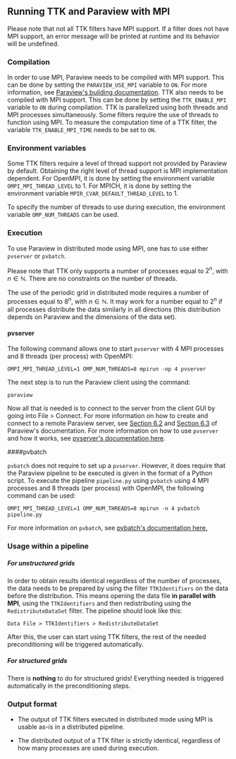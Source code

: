 ## Running TTK and Paraview with MPI

Please note that not all TTK filters have MPI support. If a filter does not have MPI support, an error message will be printed at runtime and its behavior will be undefined.

### Compilation

In order to use MPI, Paraview needs to be compiled with MPI support. This can be done by setting the `PARAVIEW_USE_MPI` variable to `ON`. For more information, see [Paraview's building documentation](https://gitlab.kitware.com/paraview/paraview/-/blob/master/Documentation/dev/build.md#linux). TTK also needs to be compiled with MPI support. This can be done by setting the `TTK_ENABLE_MPI` variable to `ON` during compilation. TTK is 
parallelized using both threads and MPI processes simultaneously. Some filters require the use of threads to function using MPI. To measure the computation time of a TTK filter, the variable `TTK_ENABLE_MPI_TIME` needs to be set to `ON`.

### Environment variables
Some TTK filters require a level of thread support not provided by Paraview by default. Obtaining the right level of thread support is MPI implementation dependent. For OpenMPI, it is done by setting the environment variable ` OMPI_MPI_THREAD_LEVEL` to 1. For MPICH, it is done by setting the environment variable `MPIR_CVAR_DEFAULT_THREAD_LEVEL` to 1. 

To specify the number of threads to use during execution, the environment variable `OMP_NUM_THREADS` can be used.

### Execution

To use Paraview in distributed mode using MPI, one has to use either `pvserver` or `pvbatch`. 

Please note that TTK only supports a number of processes equal to $2^n$, with $n\in \mathbb{N}$. There are no constraints on the number of threads.

The use of the periodic grid in distributed mode requires a number of processes equal to $8^n$, with $n\in \mathbb{N}$. It may work for a number equal to $2^n$ if all processes distribute the data similarly in all directions (this distribution depends on Paraview and the dimensions of the data set). 

#### pvserver
The following command allows one to start `pvserver` with 4 MPI processes and 8 threads (per process) with OpenMPI:

    OMPI_MPI_THREAD_LEVEL=1 OMP_NUM_THREADS=8 mpirun -np 4 pvserver

The next step is to run the Paraview client using the command:

    paraview

Now all that is needed is to connect to the server from the client GUI by going into File > Connect. For more information on how to create and connect to a remote Paraview server, see [Section 6.2](https://docs.paraview.org/en/latest/ReferenceManual/parallelDataVisualization.html#remote-visualization-in-paraview) and [Section 6.3](https://docs.paraview.org/en/latest/ReferenceManual/parallelDataVisualization.html#connect-to-the-remote-server) of Paraview's documentation. For more information on how to use `pvserver` and how it works, see [pvserver's documentation here](https://docs.paraview.org/en/latest/ReferenceManual/parallelDataVisualization.html#parallel-processing-in-paraview-and-pvpython).

####pvbatch

`pvbatch` does not require to set up a `pvserver`. However, it does require that the Paraview pipeline to be executed is given in the format of a Python script. To execute the pipeline `pipeline.py` using `pvbatch` using 4 MPI processes and 8 threads (per process) with OpenMPI, the following command can be used:

    OMPI_MPI_THREAD_LEVEL=1 OMP_NUM_THREADS=8 mpirun -n 4 pvbatch pipeline.py

For more information on `pvbatch`, see [pvbatch's documentation here.](https://docs.paraview.org/en/latest/ReferenceManual/parallelDataVisualization.html#using-pvbatch)


### Usage within a pipeline

##### For unstructured grids

In order to obtain results identical regardless of the number of processes, the data needs to be prepared by using the filter `TTKIdentifiers` on the data before the distribution. This means opening the data file **in parallel with MPI**, using the `TTKIdentifiers` and then redistributing using the `RedistributeDataSet` filter. The pipeline should look like this:

    Data File > TTKIdentifiers > RedistributeDataSet

After this, the user can start using TTK filters, the rest of the needed preconditioning will be triggered automatically.

##### For structured grids

There is **nothing** to do for structured grids! Everything needed is triggered automatically in the preconditioning steps.

### Output format

- The output of TTK filters executed in distributed mode using MPI is usable as-is in a distributed pipeline.

- The distributed output of a TTK filter is strictly identical, regardless of how many processes are used during execution.
